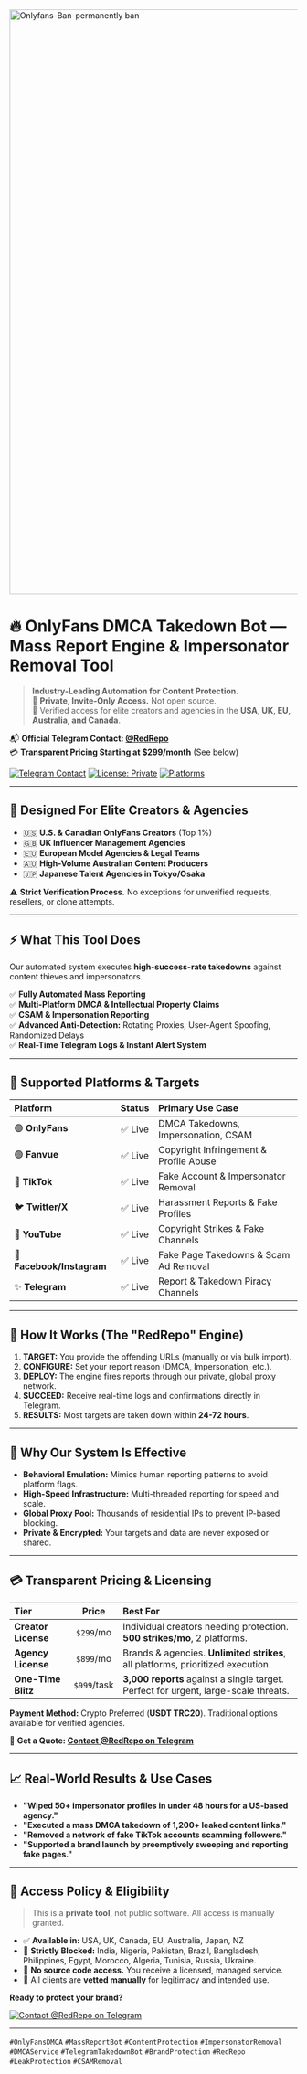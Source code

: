<!-- 
#️⃣ TAGS: 
onlyfans content protection, dmca strike tool, impersonator removal bot, mass report engine, takedown bot, digital enforcement, premium content security, redrepo, telegram bot, anti-piracy tool, brand protection software
📚 KEYWORDS: 
onlyfans abuse report, content takedown engine, digital impersonation killer, csam removal tool, fake creator removal, telegram strike tool, anti-leak bot, dmca automation, report bot for onlyfans, remove fake tiktok profiles, takedown service telegram
-->

<!-- SEO: The image filename is critical. Rename it to your primary keyword. -->
<img width="1536" height="1024" alt="Onlyfans-Ban-permanently ban" src="https://github.com/user-attachments/assets/86efa141-5354-4130-b3f3-fbdc29f8748a" />

# 🔥 OnlyFans DMCA Takedown Bot — Mass Report Engine & Impersonator Removal Tool

> **Industry-Leading Automation for Content Protection.**  
> 🚫 **Private, Invite-Only Access.** Not open source.  
> 💎 Verified access for elite creators and agencies in the **USA, UK, EU, Australia, and Canada**.

📬 **Official Telegram Contact: [@RedRepo](https://t.me/RedRepo)**  
💳 **Transparent Pricing Starting at $299/month** (See below)

[![Telegram Contact](https://img.shields.io/badge/Contact-%40RedRepo-blue?style=for-the-badge&logo=telegram)](https://t.me/RedRepo)
[![License: Private](https://img.shields.io/badge/License-Private-important?style=for-the-badge)](https://t.me/RedRepo)
[![Platforms](https://img.shields.io/badge/Platforms-6-success?style=for-the-badge)](https://t.me/RedRepo)

---

## 🎯 Designed For Elite Creators & Agencies

- 🇺🇸 **U.S. & Canadian OnlyFans Creators** (Top 1%)
- 🇬🇧 **UK Influencer Management Agencies**
- 🇪🇺 **European Model Agencies & Legal Teams**
- 🇦🇺 **High-Volume Australian Content Producers**
- 🇯🇵 **Japanese Talent Agencies in Tokyo/Osaka**

⚠️ **Strict Verification Process.** No exceptions for unverified requests, resellers, or clone attempts.

---

## ⚡ What This Tool Does

Our automated system executes **high-success-rate takedowns** against content thieves and impersonators.

✅ **Fully Automated Mass Reporting**  
✅ **Multi-Platform DMCA & Intellectual Property Claims**  
✅ **CSAM & Impersonation Reporting**  
✅ **Advanced Anti-Detection:** Rotating Proxies, User-Agent Spoofing, Randomized Delays  
✅ **Real-Time Telegram Logs & Instant Alert System**

---

## 🧱 Supported Platforms & Targets

| Platform | Status | Primary Use Case |
| :--- | :---: | :--- |
| 🟣 **OnlyFans** | ✅ Live | DMCA Takedowns, Impersonation, CSAM |
| 🟢 **Fanvue** | ✅ Live | Copyright Infringement & Profile Abuse |
| 🔵 **TikTok** | ✅ Live | Fake Account & Impersonator Removal |
| 🐦 **Twitter/X** | ✅ Live | Harassment Reports & Fake Profiles |
| 🔴 **YouTube** | ✅ Live | Copyright Strikes & Fake Channels |
| 🔵 **Facebook/Instagram**| ✅ Live | Fake Page Takedowns & Scam Ad Removal |
| ✨ **Telegram** | ✅ Live | Report & Takedown Piracy Channels |

---

## 🚀 How It Works (The "RedRepo" Engine)

1.  **TARGET:** You provide the offending URLs (manually or via bulk import).
2.  **CONFIGURE:** Set your report reason (DMCA, Impersonation, etc.).
3.  **DEPLOY:** The engine fires reports through our private, global proxy network.
4.  **SUCCEED:** Receive real-time logs and confirmations directly in Telegram.
5.  **RESULTS:** Most targets are taken down within **24-72 hours**.

---

## 🔐 Why Our System Is Effective

- **Behavioral Emulation:** Mimics human reporting patterns to avoid platform flags.
- **High-Speed Infrastructure:** Multi-threaded reporting for speed and scale.
- **Global Proxy Pool:** Thousands of residential IPs to prevent IP-based blocking.
- **Private & Encrypted:** Your targets and data are never exposed or shared.

---

## 💳 Transparent Pricing & Licensing

<!-- SEO: Be specific with prices. Numbers are powerful keywords and build trust. -->
| Tier | Price | Best For |
| :--- | :---: | :--- |
| **Creator License** | `$299`/mo | Individual creators needing protection. **500 strikes/mo**, 2 platforms. |
| **Agency License** | `$899`/mo | Brands & agencies. **Unlimited strikes**, all platforms, prioritized execution. |
| **One-Time Blitz** | `$999`/task | **3,000 reports** against a single target. Perfect for urgent, large-scale threats. |

**Payment Method:** Crypto Preferred (**USDT TRC20**). Traditional options available for verified agencies.

📩 **Get a Quote: [Contact @RedRepo on Telegram](https://t.me/RedRepo)**

---

## 📈 Real-World Results & Use Cases

- **"Wiped 50+ impersonator profiles in under 48 hours for a US-based agency."**
- **"Executed a mass DMCA takedown of 1,200+ leaked content links."**
- **"Removed a network of fake TikTok accounts scamming followers."**
- **"Supported a brand launch by preemptively sweeping and reporting fake pages."**

---

## 🛑 Access Policy & Eligibility

> This is a **private tool**, not public software. All access is manually granted.

- ✅ **Available in:** USA, UK, Canada, EU, Australia, Japan, NZ
- 🚫 **Strictly Blocked:** India, Nigeria, Pakistan, Brazil, Bangladesh, Philippines, Egypt, Morocco, Algeria, Tunisia, Russia, Ukraine.
- 🔐 **No source code access.** You receive a licensed, managed service.
- 📨 All clients are **vetted manually** for legitimacy and intended use.

**Ready to protect your brand?**

[![Contact @RedRepo on Telegram](https://img.shields.io/badge/GET_STARTED-CHAT_on_Telegram-2CA5E0?style=for-the-badge&logo=telegram&logoColor=white)](https://t.me/RedRepo)

---

`#OnlyFansDMCA` `#MassReportBot` `#ContentProtection` `#ImpersonatorRemoval` `#DMCAService` `#TelegramTakedownBot` `#BrandProtection` `#RedRepo` `#LeakProtection` `#CSAMRemoval`

